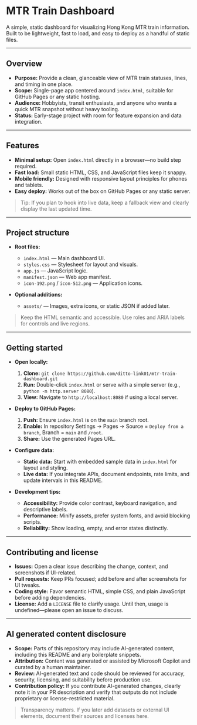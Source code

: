 # MTR Train Dashboard

A simple, static dashboard for visualizing Hong Kong MTR train information. Built to be lightweight, fast to load, and easy to deploy as a handful of static files.

---

## Overview

- **Purpose:** Provide a clean, glanceable view of MTR train statuses, lines, and timing in one place.
- **Scope:** Single-page app centered around `index.html`, suitable for GitHub Pages or any static hosting.
- **Audience:** Hobbyists, transit enthusiasts, and anyone who wants a quick MTR snapshot without heavy tooling.
- **Status:** Early-stage project with room for feature expansion and data integration.

---

## Features

- **Minimal setup:** Open `index.html` directly in a browser—no build step required.
- **Fast load:** Small static HTML, CSS, and JavaScript files keep it snappy.
- **Mobile friendly:** Designed with responsive layout principles for phones and tablets.
- **Easy deploy:** Works out of the box on GitHub Pages or any static server.

> Tip: If you plan to hook into live data, keep a fallback view and clearly display the last updated time.

---

## Project structure

- **Root files:**
  - `index.html` — Main dashboard UI.
  - `styles.css` — Stylesheet for layout and visuals.
  - `app.js` — JavaScript logic.
  - `manifest.json` — Web app manifest.
  - `icon-192.png` / `icon-512.png` — Application icons.

- **Optional additions:**
  - `assets/` — Images, extra icons, or static JSON if added later.

> Keep the HTML semantic and accessible. Use roles and ARIA labels for controls and live regions.

---

## Getting started

- **Open locally:**
  1. **Clone:** `git clone https://github.com/ditto-link01/mtr-train-dashboard.git`
  2. **Run:** Double-click `index.html` or serve with a simple server (e.g., `python -m http.server 8080`).
  3. **View:** Navigate to `http://localhost:8080` if using a local server.

- **Deploy to GitHub Pages:**
  1. **Push:** Ensure `index.html` is on the `main` branch root.
  2. **Enable:** In repository Settings → Pages → Source = `Deploy from a branch`, Branch = `main` and `/root`.
  3. **Share:** Use the generated Pages URL.

- **Configure data:**
  - **Static data:** Start with embedded sample data in `index.html` for layout and styling.
  - **Live data:** If you integrate APIs, document endpoints, rate limits, and update intervals in this README.

- **Development tips:**
  - **Accessibility:** Provide color contrast, keyboard navigation, and descriptive labels.
  - **Performance:** Minify assets, prefer system fonts, and avoid blocking scripts.
  - **Reliability:** Show loading, empty, and error states distinctly.

---

## Contributing and license

- **Issues:** Open a clear issue describing the change, context, and screenshots if UI-related.
- **Pull requests:** Keep PRs focused; add before and after screenshots for UI tweaks.
- **Coding style:** Favor semantic HTML, simple CSS, and plain JavaScript before adding dependencies.
- **License:** Add a `LICENSE` file to clarify usage. Until then, usage is undefined—please open an issue to discuss.

---

## AI generated content disclosure

- **Scope:** Parts of this repository may include AI-generated content, including this README and any boilerplate snippets.
- **Attribution:** Content was generated or assisted by Microsoft Copilot and curated by a human maintainer.
- **Review:** AI-generated text and code should be reviewed for accuracy, security, licensing, and suitability before production use.
- **Contribution policy:** If you contribute AI-generated changes, clearly note it in your PR description and verify that outputs do not include proprietary or license-restricted material.

> Transparency matters. If you later add datasets or external UI elements, document their sources and licenses here.

